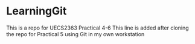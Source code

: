 # LearningGit

This is a repo for UECS2363 Practical 4-6
This line is added after cloning the repo for Practical 5
using Git in my own workstation
